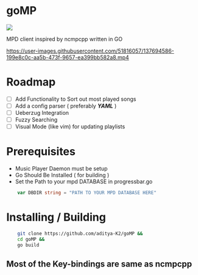 # goMP

![](https://img.shields.io/badge/status-usable-blue)

 MPD client inspired by ncmpcpp written in GO

https://user-images.githubusercontent.com/51816057/137694586-199e8c0c-aa5b-473f-9657-ea399bb582a8.mp4

# Roadmap

- [ ] Add Functionality to Sort out most played songs
- [ ] Add a config parser ( preferably ***YAML*** )
- [ ] Ueberzug Integration
- [ ] Fuzzy Searching
- [ ] Visual Mode (like vim) for updating playlists

# Prerequisites

- Music Player Daemon must be setup
- Go Should Be Installed ( for building )
- Set the Path to your mpd DATABASE in progressbar.go

```go
	var DBDIR string = "PATH TO YOUR MPD DATABASE HERE"
```

# Installing / Building

```bash
	git clone https://github.com/aditya-K2/goMP &&
	cd goMP &&
	go build
```

## Most of the Key-bindings are same as ncmpcpp
